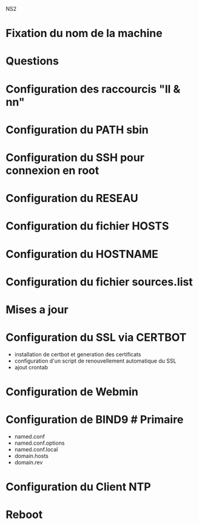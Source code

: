 NS2

# Fixation du nom de la machine #
# Questions #
# Configuration des raccourcis "ll & nn" #
# Configuration du PATH sbin #
# Configuration du SSH pour connexion en root #
# Configuration du RESEAU #
# Configuration du fichier HOSTS #
# Configuration du HOSTNAME #
# Configuration du fichier sources.list #
# Mises a jour #

# Configuration du SSL via CERTBOT #
- installation de certbot et generation des certificats
- configuration d'un script de renouvellement automatique du SSL
- ajout crontab

# Configuration de Webmin #

# Configuration de BIND9 # Primaire #
- named.conf
- named.conf.options
- named.conf.local
- domain.hosts
- domain.rev

# Configuration du Client NTP #
# Reboot #